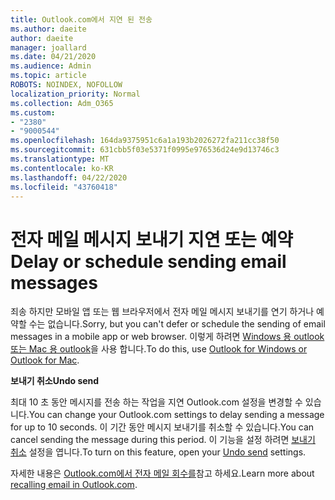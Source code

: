 ```yaml
---
title: Outlook.com에서 지연 된 전송
ms.author: daeite
author: daeite
manager: joallard
ms.date: 04/21/2020
ms.audience: Admin
ms.topic: article
ROBOTS: NOINDEX, NOFOLLOW
localization_priority: Normal
ms.collection: Adm_O365
ms.custom:
- "2380"
- "9000544"
ms.openlocfilehash: 164da9375951c6a1a193b2026272fa211cc38f50
ms.sourcegitcommit: 631cbb5f03e5371f0995e976536d24e9d13746c3
ms.translationtype: MT
ms.contentlocale: ko-KR
ms.lasthandoff: 04/22/2020
ms.locfileid: "43760418"
---
```

# <a name="delay-or-schedule-sending-email-messages"></a><span data-ttu-id="0a4df-102">전자 메일 메시지 보내기 지연 또는 예약</span><span class="sxs-lookup"><span data-stu-id="0a4df-102">Delay or schedule sending email messages</span></span>

<span data-ttu-id="0a4df-103">죄송 하지만 모바일 앱 또는 웹 브라우저에서 전자 메일 메시지 보내기를 연기 하거나 예약할 수는 없습니다.</span><span class="sxs-lookup"><span data-stu-id="0a4df-103">Sorry, but you can't defer or schedule the sending of email messages in a mobile app or web browser.</span></span> <span data-ttu-id="0a4df-104">이렇게 하려면 [Windows 용 outlook 또는 Mac 용 outlook](https://products.office.com/outlook/email-and-calendar-software-microsoft-outlook)을 사용 합니다.</span><span class="sxs-lookup"><span data-stu-id="0a4df-104">To do this, use [Outlook for Windows or Outlook for Mac](https://products.office.com/outlook/email-and-calendar-software-microsoft-outlook).</span></span>

<span data-ttu-id="0a4df-105">**보내기 취소**</span><span class="sxs-lookup"><span data-stu-id="0a4df-105">**Undo send**</span></span>

<span data-ttu-id="0a4df-106">최대 10 초 동안 메시지를 전송 하는 작업을 지연 Outlook.com 설정을 변경할 수 있습니다.</span><span class="sxs-lookup"><span data-stu-id="0a4df-106">You can change your Outlook.com settings to delay sending a message for up to 10 seconds.</span></span> <span data-ttu-id="0a4df-107">이 기간 동안 메시지 보내기를 취소할 수 있습니다.</span><span class="sxs-lookup"><span data-stu-id="0a4df-107">You can cancel sending the message during this period.</span></span> <span data-ttu-id="0a4df-108">이 기능을 설정 하려면 [보내기 취소](https://outlook.live.com/mail/options/mail/messageContent/undoSend) 설정을 엽니다.</span><span class="sxs-lookup"><span data-stu-id="0a4df-108">To turn on this feature, open your [Undo send](https://outlook.live.com/mail/options/mail/messageContent/undoSend) settings.</span></span>

<span data-ttu-id="0a4df-109">자세한 내용은 [Outlook.com에서 전자 메일 회수를](https://support.office.com/article/c069ddde-5282-4085-8f4c-d7b133324f8a?wt.mc_id=Office_Outlook_com_Alchemy)참고 하세요.</span><span class="sxs-lookup"><span data-stu-id="0a4df-109">Learn more about [recalling email in Outlook.com](https://support.office.com/article/c069ddde-5282-4085-8f4c-d7b133324f8a?wt.mc_id=Office_Outlook_com_Alchemy).</span></span>